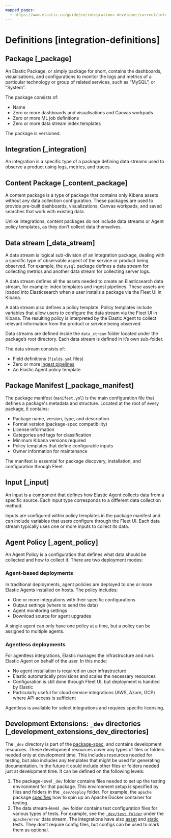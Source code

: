 ```yaml
---
mapped_pages:
  - https://www.elastic.co/guide/en/integrations-developer/current/integration-definitions.html
---
```


# Definitions [integration-definitions]


## Package [_package]

An Elastic Package, or simply package for short, contains the dashboards, visualisations, and configurations to monitor the logs and metrics of a particular technology or group of related services, such as “MySQL”, or “System”.

The package consists of:

* Name
* Zero or more dashboards and visualisations and Canvas workpads
* Zero or more ML job definitions
* Zero or more data stream index templates

The package is versioned.


## Integration [_integration]

An integration is a specific type of a package defining data streams used to observe a product using logs, metrics, and traces.


## Content Package [_content_package]

A content package is a type of package that contains only Kibana assets without any data collection configuration. These packages are used to provide pre-built dashboards, visualizations, Canvas workpads, and saved searches that work with existing data.

Unlike integrations, content packages do not include data streams or Agent policy templates, as they don't collect data themselves.


## Data stream [_data_stream]

A data stream is logical sub-division of an Integration package, dealing with a specific type of observable aspect of the service or product being observed. For example, the `mysql` package defines a data stream for collecting metrics and another data stream for collecting server logs.

A data stream defines all the assets needed to create an Elasticsearch data stream, for example: index templates and ingest pipelines. These assets are loaded into Elasticsearch when a user installs a package via the Fleet UI in Kibana.

A data stream also defines a policy template. Policy templates include variables that allow users to configure the data stream via the Fleet UI in Kibana. The resulting policy is interpreted by the Elastic Agent to collect relevant information from the product or service being observed.

Data streams are defined inside the `data_stream` folder located under the package’s root directory. Each data stream is defined in it’s own sub-folder.

The data stream consists of:

* Field definitions (`fields.yml` files)
* Zero or more [ingest pipelines](https://www.elastic.co/docs/manage-data/ingest/transform-enrich/ingest-pipelines)
* An Elastic Agent policy template


## Package Manifest [_package_manifest]

The package manifest (`manifest.yml`) is the main configuration file that defines a package's metadata and structure. Located at the root of every package, it contains:

* Package name, version, type, and description
* Format version (package-spec compatibility)
* License information
* Categories and tags for classification
* Minimum Kibana versions required
* Policy templates that define configurable inputs
* Owner information for maintenance

The manifest is essential for package discovery, installation, and configuration through Fleet.


## Input [_input]

An input is a component that defines how Elastic Agent collects data from a specific source. Each input type corresponds to a different data collection method. 

Inputs are configured within policy templates in the package manifest and can include variables that users configure through the Fleet UI. Each data stream typically uses one or more inputs to collect its data.


## Agent Policy [_agent_policy]

An Agent Policy is a configuration that defines what data should be collected and how to collect it. There are two deployment modes:

### Agent-based deployments
In traditional deployments, agent policies are deployed to one or more Elastic Agents installed on hosts. The policy includes:
* One or more integrations with their specific configurations
* Output settings (where to send the data)
* Agent monitoring settings
* Download source for agent upgrades

A single agent can only have one policy at a time, but a policy can be assigned to multiple agents.

### Agentless deployments
For agentless integrations, Elastic manages the infrastructure and runs Elastic
Agent on behalf of the user. In this mode:
* No agent installation is required on user infrastructure
* Elastic automatically provisions and scales the necessary resources
* Configuration is still done through Fleet UI, but deployment is handled by Elastic
* Particularly useful for cloud service integrations (AWS, Azure, GCP) where API access is sufficient

Agentless is available for select integrations and requires specific licensing.

## Development Extensions: `_dev` directories [_development_extensions_dev_directories]

The `_dev` directory is part of the [package-spec](https://github.com/elastic/package-spec), and contains development resources. These development resources cover any types of files or folders needed only at development time. This includes resources needed for testing, but also includes any templates that might be used for generating documentation. In the future it could include other files or folders needed just at development time. It can be defined on the following levels:

1. The package-level `_dev` folder contains files needed to set up the testing environment for that package. This environment setup is specified by files and folders in the `_dev/deploy` folder. For example, the `apache` package [specifies](https://github.com/elastic/integrations/tree/main/packages/apache/_dev/deploy) how to spin up an Apache Docker container for testing.
2. The data stream-level `_dev` folder contains test configuration files for various types of tests. For example, see the [`_dev/test folder`](https://github.com/elastic/integrations/tree/main/packages/apache/data_stream/error/_dev/test) under the `apache/error` data stream. The integrations have also [asset](https://github.com/elastic/elastic-package/blob/main/docs/howto/asset_testing.md) and [static](https://github.com/elastic/elastic-package/blob/main/docs/howto/static_testing.md) tests. They don’t require config files, but configs can be used to mark them as optional.

